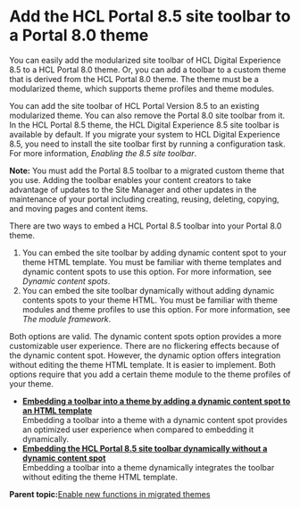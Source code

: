 # Add the HCL Portal 8.5 site toolbar to a Portal 8.0 theme

You can easily add the modularized site toolbar of HCL Digital Experience 8.5 to a HCL Portal 8.0 theme. Or, you can add a toolbar to a custom theme that is derived from the HCL Portal 8.0 theme. The theme must be a modularized theme, which supports theme profiles and theme modules.

You can add the site toolbar of HCL Portal Version 8.5 to an existing modularized theme. You can also remove the Portal 8.0 site toolbar from it. In the HCL Portal 8.5 theme, the HCL Digital Experience 8.5 site toolbar is available by default. If you migrate your system to HCL Digital Experience 8.5, you need to install the site toolbar first by running a configuration task. For more information, *Enabling the 8.5 site toolbar*.

**Note:** You must add the Portal 8.5 toolbar to a migrated custom theme that you use. Adding the toolbar enables your content creators to take advantage of updates to the Site Manager and other updates in the maintenance of your portal including creating, reusing, deleting, copying, and moving pages and content items.

There are two ways to embed a HCL Portal 8.5 toolbar into your Portal 8.0 theme.

1.  You can embed the site toolbar by adding dynamic content spot to your theme HTML template. You must be familiar with theme templates and dynamic content spots to use this option. For more information, see *Dynamic content spots*.
2.  You can embed the site toolbar dynamically without adding dynamic contents spots to your theme HTML. You must be familiar with theme modules and theme profiles to use this option. For more information, see *The module framework*.

Both options are valid. The dynamic content spots option provides a more customizable user experience. There are no flickering effects because of the dynamic content spot. However, the dynamic option offers integration without editing the theme HTML template. It is easier to implement. Both options require that you add a certain theme module to the theme profiles of your theme.

-   **[Embedding a toolbar into a theme by adding a dynamic content spot to an HTML template](../dev-theme/themeopt_cust_toolbar_dyn_spot_template.md)**  
Embedding a toolbar into a theme with a dynamic content spot provides an optimized user experience when compared to embedding it dynamically.
-   **[Embedding the HCL Portal 8.5 site toolbar dynamically without a dynamic content spot](../dev-theme/themeopt_cust_toolbar_dynamic_embedding.md)**  
Embedding a toolbar into a theme dynamically integrates the toolbar without editing the theme HTML template.

**Parent topic:**[Enable new functions in migrated themes](../dev-theme/themeopt_migrate_deploy80.md)

